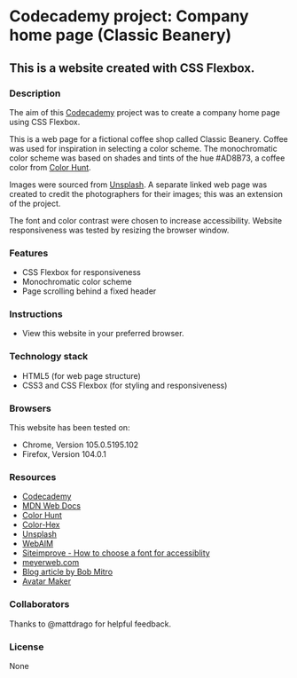 # Codecademy project: Company home page (Classic Beanery)

## This is a website created with CSS Flexbox.

### Description
The aim of this [Codecademy](https://www.codecademy.com) project was to create a company home page using CSS Flexbox.

This is a web page for a fictional coffee shop called Classic Beanery. Coffee was used for inspiration in selecting a color scheme. The monochromatic color scheme was based on shades and tints of the hue #AD8B73, a coffee color from [Color Hunt](https://colorhunt.co/).

Images were sourced from [Unsplash](https://unsplash.com/). A separate linked web page was created to credit the photographers for their images; this was an extension of the project.

The font and color contrast were chosen to increase accessibility. Website responsiveness was tested by resizing the browser window.

### Features
- CSS Flexbox for responsiveness
- Monochromatic color scheme
- Page scrolling behind a fixed header

### Instructions
- View this website in your preferred browser.

### Technology stack
- HTML5 (for web page structure)
- CSS3 and CSS Flexbox (for styling and responsiveness)

### Browsers
This website has been tested on:
- Chrome, Version 105.0.5195.102
- Firefox, Version 104.0.1

### Resources
- [Codecademy](https://www.codecademy.com)
- [MDN Web Docs](https://developer.mozilla.org/en-US/)
- [Color Hunt](https://colorhunt.co/)
- [Color-Hex](https://color-hex.org/)
- [Unsplash](https://unsplash.com/)
- [WebAIM](https://webaim.org/resources/contrastchecker/)
- [Siteimprove - How to choose a font for accessiblity](https://www.siteimprove.com/glossary/accessible-fonts/)
- [meyerweb.com](https://meyerweb.com/eric/tools/css/reset/index.html)
- [Blog article by Bob Mitro](https://getpublii.com/blog/one-line-css-solution-to-prevent-anchor-links-from-scrolling-behind-a-sticky-header.html)
- [Avatar Maker](https://avatarmaker.com/)

### Collaborators
Thanks to @mattdrago for helpful feedback.

### License
None